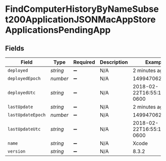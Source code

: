# FindComputerHistoryByNameSubset200ApplicationJSONMacAppStoreApplicationsPendingApp


## Fields

| Field                        | Type                         | Required                     | Description                  | Example                      |
| ---------------------------- | ---------------------------- | ---------------------------- | ---------------------------- | ---------------------------- |
| `deployed`                   | *string*                     | :heavy_minus_sign:           | N/A                          | 2 minutes ago                |
| `deployedEpoch`              | *number*                     | :heavy_minus_sign:           | N/A                          | 1499470624555                |
| `deployedUtc`                | *string*                     | :heavy_minus_sign:           | N/A                          | 2018-02-22T16:55:14.000-0600 |
| `lastUpdate`                 | *string*                     | :heavy_minus_sign:           | N/A                          | 2 minutes ago                |
| `lastUpdateEpoch`            | *number*                     | :heavy_minus_sign:           | N/A                          | 1499470624555                |
| `lastUpdateUtc`              | *string*                     | :heavy_minus_sign:           | N/A                          | 2018-02-22T16:55:14.000-0600 |
| `name`                       | *string*                     | :heavy_minus_sign:           | N/A                          | Xcode                        |
| `version`                    | *string*                     | :heavy_minus_sign:           | N/A                          | 8.3.2                        |